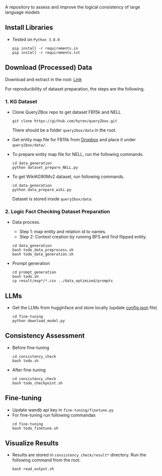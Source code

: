 A repository to assess and improve the logical consistency of large language models

## Install Libraries
- Tested on `Python 3.8.0`
  ```
  pip install -r requirements.in
  pip install -r requirements.txt
  ```

## Download (Processed) Data
Download and extract in the root: [Link](https://drive.google.com/file/d/19TnpWma7Ht3J_N50ZohRjnLh5dQtNxuk/view?usp=sharing)

For reproducibility of dataset preparation, the steps are the following.


### 1. KG Dataset
- Clone Query2Box repo to get dataset FB15k and NELL
    ```
    git clone https://github.com/hyren/query2box.git
    ```
   There should be a folder `query2box/data` in the root.

- Get entity map file for FB15k from [Dropbox](https://www.dropbox.com/scl/fi/z0z935ijqcg39xcdnk0mu/entity.txt?rlkey=yido61oxg9lpuqyuwnktbqqwh&st=hzkizkss&dl=0) and place it under `query2box/data/`.
- To prepare entity map file for NELL, run the following commands.
    ```
    cd data_generation
    python dataset_prepare_NELL.py
    ```

- To get  WikiKG90Mv2 dataset, run following commands.

    ```
    cd data_generation
    python data_prepare_wiki.py
    ```

    Dataset is stored inside `query2box/data`.



### 2. Logic Fact Checking Dataset Preparation
- Data process. 
    - Step 1: map entity and relation id to names. 
    - Step 2: Context creation by running BFS and find flipped entity.
    ```
    cd data_generation
    bash todo_data_preprocess.sh
    bash todo_data_generation.sh
    ```

- Prompt generation
    ```
    cd prompt_generation
    bash todo.sh
    cp result/exp*/*.csv ../data_optimized/prompts 
    ```


## LLMs
- Get the LLMs from hugginface and store locally (update [config.json](config.json) file)
    ```
    cd fine-tuning
    python download_model.py
    ```



## Consistency Assessment
- Before fine-tuning
    ```
    cd consistency_check
    bash todo.sh
    ```

- After fine-tuning
    ```
    cd consistency_check
    bash todo_checkpoint.sh
    ```

## Fine-tuning
- Update wandb api key in `fine-tuning/finetune.py`
- For fine-tuning run following commandas
    ```
    cd fine-tuning
    bash todo_finetune.sh
    ```

## Visualize Results
- Results are stored in `consistency_check/result*` directory. Run the following command from the root.
    ```
    bash read_output.sh
    ```


